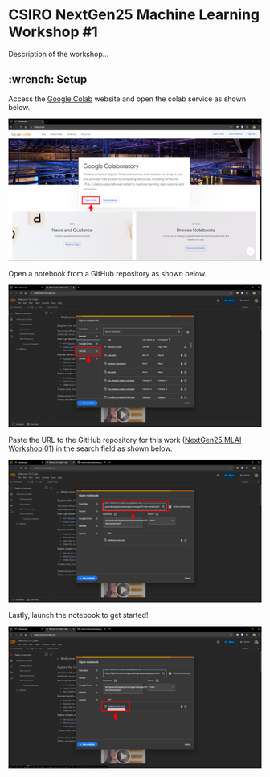 <h1>CSIRO NextGen25 Machine Learning Workshop #1</h1>

Description of the workshop...

<h2>:wrench: Setup</h2> 

Access the [Google Colab](https://colab.google/) website and open the colab service as shown below.

<div align="center">
    <img src="media/setup/SetupGoogleColab_OpenColab.png" width="800"/>
</div>

Open a notebook from a GitHub repository as shown below.

<div align="center">
    <img src="media/setup/SetupGoogleColab_OpenFromGithub.png" width="800"/>
</div>

Paste the URL to the GitHub repository for this work ([NextGen25 MLAI Workshop 01](https://github.com/nextgenerationgraduatesprogram/nextgen25-mlai-workshop01)) in the search field as shown below.

<div align="center">
    <img src="media/setup/SetupGoogleColab_PasteGithubLink.png" width="800"/>
</div>

Lastly, launch the notebook to get started!

<div align="center">
    <img src="media/setup/SetupGoogleColab_LaunchNotebook.png" width="800"/>
</div>